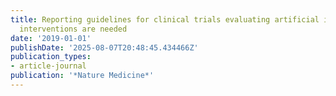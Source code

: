 ```yaml
---
title: Reporting guidelines for clinical trials evaluating artificial intelligence
  interventions are needed
date: '2019-01-01'
publishDate: '2025-08-07T20:48:45.434466Z'
publication_types:
- article-journal
publication: '*Nature Medicine*'
---
```


